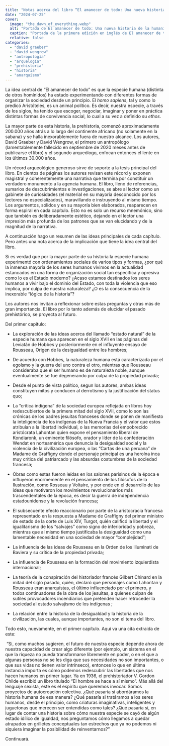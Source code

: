 ```yaml
---
title: "Notas acerca del libro “El amanecer de todo: Una nueva historia de la humanidad” de David Graeber y David Wengrow."
date: "2024-07-25"
cover:
  image: "the_dawn_of_everything.webp" 
  alt: "Portada de El amanecer de todo: Una nueva historia de la humanidad."
  caption: "Portada de la primera edición en inglés de El amanecer de todo: Una nueva historia de la humanidad."
  relative: false
categories: 
  - "david graeber"
  - "david wengrow"
  - "antropología"
  - "arquelogía"
  - "prehistoria"
  - "historia"
  - "anarquismo"
---
```


La idea central de “El amanecer de todo” es que la especie humana (distinta de otros homínidos) ha estado experimentando con diferentes formas de organizar la sociedad desde un principio. El _homo sapiens_, tal y como lo predicó Aristóteles, es un animal político. Es decir, nuestra especie, a través de los siglos, ha tenido que escoger, negociar, imaginar y poner en práctica distintas formas de convivencia social, lo cual a su vez a definido su _ethos_.

La mayor parte de esta historia, la prehistoria, comenzó aproximadamente 200.000 años atrás a lo largo del continente africano (no solamente en la sabana) y se halla inexorablemente fuera de nuestro alcance. Los autores, David Graeber y David Wengrow, el primero un antropólogo (lamentablemente fallecido en septiembre de 2020 meses antes de publicarse el libro) y el segundo arqueólogo, enfocan entonces el lente en los últimos 30.000 años.

Un récord arqueológico generoso sirve de soporte a la tesis principal del libro. En cientos de páginas los autores revisan este récord y exponen magistral y coherentemente una narrativa que termina por constituir un verdadero monumento a la agencia humana. El libro, lleno de referencias, sumarios de descubrimientos e investigaciones, se abre al lector como un gabinete de curiosidades (el material en su mayoría desconocido por los lectores no especializados), maravillando e instruyendo al mismo tiempo. Los argumentos, sólidos y en su mayoría bien elaborados, reaparecen en forma espiral en cada capítulo. Esto no es solo un recurso mnemónico, sino que también es deliberadamente estético, dejando en el lector una impresión más profunda de los patrones que se van elucidando y de la magnitud de la narrativa. 

A continuación hago un resumen de las ideas principales de cada capítulo. Pero antes una nota acerca de la implicación que tiene la idea central del libro. 

Si es verdad que por la mayor parte de su historia la especie humana experimentó con ordenamientos sociales de varios tipos y formas, ¿por qué la inmensa mayoría de los seres humanos vivimos en la actualidad estancados en una forma de organización social tan específica y opresiva como lo es el Estado moderno? ¿Acaso estamos destinados los seres humanos a vivir bajo el dominio del Estado, con toda la violencia que eso implica, por culpa de nuestra naturaleza? ¿O es la consecuencia de la inexorable “lógica de la historia”?

Los autores nos invitan a reflexionar sobre estas preguntas y otras más de gran importancia. El libro por lo tanto además de elucidar el pasado prehistórico, se proyecta al futuro.

Del primer capítulo: 

*   La exploración de las ideas acerca del llamado “estado natural” de la especie humana que aparecen en el siglo XVII en las páginas del Leviatán de Hobbes y posteriormente en el influyente ensayo de Rousseau, Origen de la desigualdad entre los hombres;
    
*   De acuerdo con Hobbes, la naturaleza humana está caracterizada por el egoísmo y la guerra del uno contra el otro, mientras que Rousseau consideraba que el ser humano es de naturaleza noble, aunque eventualmente se fue degenerando por culpa de la propiedad privada;
    
*   Desde el punto de vista político, segun los autores, ambas ideas constituyen mitos y conducen al derrotismo y la justificación del status quo;
    
*   La “crítica indígena” de la sociedad europea reflejada en libros hoy redescubiertos de la primera mitad del siglo XVII, como lo son las crónicas de los padres jesuitas franceses donde se ponen de manifiesto la inteligencia de los indígenas de la Nueva Francia y el valor que estos atribuían a la libertad individual, o las memorias del empobrecido aristócrata Lahontan quien expone el pensamiento liberal de Kondiaronk, un eminente filósofo, orador y líder de la confederación Wendat en norteamérica que denuncia la desigualdad social y la violencia de la civilización europea, o las “Cartas de una peruana” de Madame de Graffigny donde el personaje principal es una heroína inca muy crítica del patriarcado y las absurdas costumbres de la sociedad francesa;
    
*   Obras como estas fueron leídas en los salones parisinos de la época e influyeron enormemente en el pensamiento de los filósofos de la Ilustración, como Rosseau y Voltaire, y por ende en el desarrollo de las ideas que motivaron los movimientos revolucionarios más trascendentales de la época, es decir la guerra de independencia estadounidense y la revolución francesa;
    
*   El subsecuente efecto reaccionario por parte de la aristocracia francesa representado en la respuesta a Madame de Graffigny del primer ministro de estado de la corte de Luis XIV, Turgot, quién calificó la libertad y el igualitarismo de los “salvajes” como signo de inferioridad y pobreza, mientras que al mismo tiempo justificaba la desigualdad como una lamentable necesidad en una sociedad de mayor “complejidad”;
    
*   La influencia de las ideas de Rousseau en la Orden de los Illuminati de Baviera y su crítica de la propiedad privada;
    
*   La influencia de Rousseau en la formación del movimiento izquierdista internacional;
    
*   La teoría de la conspiración del historiador francés Gilbert Chinard en la mitad del siglo pasado, quién, declaró que personajes como Lahontan y Rousseau eran anarquistas, el último influenciado por el primero, y todos continuadores de la obra de los jesuitas, a quienes culpan de sutiles provocadores incendiarios que pretenden hacer retroceder la sociedad al estado salvajismo de los indígenas ;
    
*   La relación entre la historia de la desigualdad y la historia de la civilización, las cuales, aunque importantes, no son el tema del libro. 
    
Todo esto, nuevamente, en el primer capítulo. Aquí va una cita extraida de este:

 “Si, como muchos sugieren, el futuro de nuestra especie depende ahora de nuestra capacidad de crear algo diferente (por ejemplo, un sistema en el que la riqueza no pueda transformarse libremente en poder, o en el que a algunas personas no se les diga que sus necesidades no son importantes, o que sus vidas no tienen valor intrínseco), entonces lo que en última instancia importa es cómo podemos redescubrir las libertades que nos hacen humanos en primer lugar. Ya en 1936, el prehistoriador V. Gordon Childe escribió un libro titulado “El hombre se hace a sí mismo”. Más allá del lenguaje sexista, este es el espíritu que queremos invocar. Somos proyectos de autocreación colectiva. ¿Qué pasaría si abordáramos la historia humana de esa manera? ¿Qué pasaría si tratáramos a los seres humanos, desde el principio, como criaturas imaginativas, inteligentes y juguetonas que merecen ser entendidas como tales? ¿Qué pasaría si, en lugar de contar una historia sobre cómo nuestra especie se cayó de algún estado idílico de igualdad, nos preguntamos cómo llegamos a quedar atrapados en grilletes conceptuales tan estrechos que ya no podemos ni siquiera imaginar la posibilidad de reinventarnos?”

Continuará.